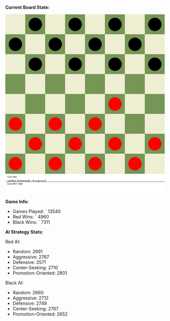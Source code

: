 
**Current Board State:**  
<!-- START_GIF -->
![Checkers Game](./checkers_game.gif)
<!-- END_GIF -->

**Game Info:**  
- Games Played: `<!-- GAMES_PLAYED --> 13540
- Red Wins: `<!-- RED_WINS --> 4960
- Black Wins: `<!-- BLACK_WINS --> 7311

<!-- AI_STATS -->
**AI Strategy Stats:**

Red AI:
- Random: 2691
- Aggressive: 2767
- Defensive: 2571
- Center-Seeking: 2710
- Promotion-Oriented: 2801

Black AI:
- Random: 2660
- Aggressive: 2712
- Defensive: 2749
- Center-Seeking: 2767
- Promotion-Oriented: 2652

